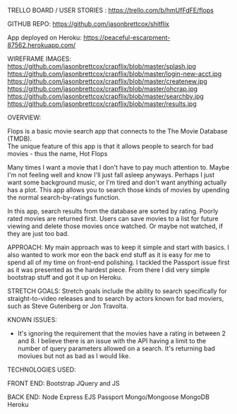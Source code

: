 TRELLO BOARD / USER STORIES : https://trello.com/b/hmUfFdFE/flops

GITHUB REPO: https://github.com/jasonbrettcox/shitflix

App deployed on Heroku: https://peaceful-escarpment-87562.herokuapp.com/


WIREFRAME IMAGES:
https://github.com/jasonbrettcox/crapflix/blob/master/splash.jpg
https://github.com/jasonbrettcox/crapflix/blob/master/login-new-acct.jpg
https://github.com/jasonbrettcox/crapflix/blob/master/createnew.jpg
https://github.com/jasonbrettcox/crapflix/blob/master/ohcrap.jpg
https://github.com/jasonbrettcox/crapflix/blob/master/searchby.jpg
https://github.com/jasonbrettcox/crapflix/blob/master/results.jpg

OVERVIEW:

Flops is a basic movie search app that connects to the The Movie Database (TMDB).  
The unique feature of this app is that it allows people to search for bad movies - thus the name, Hot Flops 

Many times I want a movie that I don't have to pay much attention to. Maybe I'm not feeling well and know I'll just fall asleep anyways. Perhaps I just want some background music, or I'm tired and don't want anything actually has a plot. This app allows you to search those kinds of movies by upending the normal search-by-ratings function. 

In this app, search results from the database are sorted by rating. Poorly rated movies are returned first. Users can save movies to a list for future viewing and delete those movies once watched. Or maybe not watched, if they are just too bad. 

APPROACH:
My main approach was to keep it simple and start with basics. I also wanted to work mor eon the back end stuff as it is easy for me to spend all of my time on front-end polishing. I tackled the Passport issue first as it was presented as the hardest piece.  From there I did very simple bootstrap stuff and got it up on Heroku. 

STRETCH GOALS:
Stretch goals include the ability to search specifically for straight-to-video releases and to search by actors known for bad moviers, such as Steve Gutenberg or Jon Travolta. 


KNOWN ISSUES: 
- It's ignoring the requirement that the movies have a rating in between 2 and 8. I believe there is an issue with the API having a limit to the number of query parameters allowed on a search. It's returning bad moviues but not as bad as I would like. 


TECHNOLOGIES USED:

FRONT END:
Bootstrap
JQuery and JS



BACK END:
Node
Express
EJS
Passport
Mongo/Mongoose
MongoDB
Heroku
